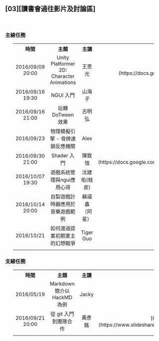 ## [03][讀書會過往影片及討論區]

<br>
<!--
<center><table style="width:100%; text-align:center; vertical-align:middle;">
<tr>
<td></td>
<td></td>
<td></td>
<td></td>
</tr>
</table></center>
-->

### 主線任務

<center><table style="width:90%; text-align:center; vertical-align:middle;">
<tr>
<!------------------------------------------------------>
<th style="width:16%;">時間							</th>
<th style="width:16%;">主題							</th>
<th style="width:16%;">主講							</th>
<th style="width:16%;">投影片							</th>
<th style="width:16%;">影片							</th>
<th style="width:16%;">提問交流區						</th>
<!------------------------------------------------------>
</tr>
<tr>
<!------------------------------------------------------>
<td>2016/09/09 20:00</td>
<td>Unity Platformer 2D: Character Animations</td>
<td>王思元</td>
<td>[Unity Platformer 2D](https://docs.google.com/presentation/d/1izJ8POcmN1WSrzkQgwZ32EdERUk4PnPl4fo7wDHFlLY/edit#slide=id.p)</td>
<td>[Youtube](https://youtu.be/yZ5hAKWQ7ZU)</td>
<td>[點我跳轉](https://github.com/onlinereadbook/bookunity/issues/2)</td>
<!------------------------------------------------------>
</tr>
<tr>
<!------------------------------------------------------>
<td>2016/09/16 19:30 </td>
<td>NGUI 入門</td>
<td>山海子</td>
<td></td>
<td>[Google Drive](https://drive.google.com/file/d/0B5TQWPMizi8yRXl2M0VDaVpyT3M/view)</td>
<td>[點我跳轉](https://github.com/onlinereadbook/bookunity/issues/3)</td>
<!------------------------------------------------------>
</tr>
<tr>
<!------------------------------------------------------>
<td>2016/09/16 21:00</td>
<td>玩轉 DoTween 效果</td>
<td>古明弘</td>
<td></td>
<td>[Youtube](https://youtu.be/jbYXTLcgmYQ)</td>
<td>[點我跳轉](https://github.com/onlinereadbook/bookunity/issues/4)</td>
<!------------------------------------------------------>
</tr>
<tr>
<!------------------------------------------------------>
<td>2016/09/23</td>
<td>物理模擬引擎 - 骨牌連鎖反應機關</td>
<td>Alex</td>
<td></td>
<td>[Youtube](https://youtu.be/1_ob4HVlaHQ)</td>
<td>[點我跳轉](https://github.com/onlinereadbook/bookunity/issues/6)</td>
<!------------------------------------------------------>
</tr>
<tr>
<!------------------------------------------------------>
<td>2016/09/30 21:00</td>
<td>Shader 入門</td>
<td>陳致愷</td>
<td>[Unity Shader](https://docs.google.com/presentation/d/1PG7e9a2y9YFi6wy5ljuNge_q1MYnXCe1_LZCRxwnua0/edit#slide=id.g16a6727905_0_8)</td>
<td></td>
<td>[點我跳轉](https://github.com/onlinereadbook/bookunity/issues/8)</td>
<!------------------------------------------------------>
</tr>




<tr>


<!------------------------------------------------------>
<td>2016/10/07 19:30</td>
  <td>遊戲系統管理與ngui應用心得</td>
<td>沈建佑(蛙皮)</td>
<td></td>
<td></td>
<td>[點我跳轉](https://github.com/onlinereadbook/bookunity/issues/11)</td>
<!------------------------------------------------------>
</tr>


<tr>


<!------------------------------------------------------>
<td>2016/10/14 20:00</td>
<td>自製遊戲計時器應用於音樂遊戲範例</td>
<td>蘇禧鑫 （阿星）</td>
<td></td>
<td></td>
<td>[點我跳轉](https://github.com/onlinereadbook/bookunity/issues/9)</td>
<!------------------------------------------------------>
</tr>
<tr>
<!------------------------------------------------------>
<td>2016/10/21</td>
<td>如何渡過提案初期業主的幻想戰爭</td>
<td>Tiger Guo</td>
<td></td>
<td></td>
<td>[點我跳轉](https://github.com/onlinereadbook/bookunity/issues/10)</td>
<!------------------------------------------------------>
</tr>
<tr>
<!------------------------------------------------------>
<td></td>
<td></td>
<td></td>
<td></td>
<td></td>
<td></td>
<!------------------------------------------------------>
</tr>
</table></center>

### 支線任務

<center><table style="width:90%; text-align:center; vertical-align:middle;">
<tr>
<!------------------------------------------------------>
<th style="width:16%;">時間							</th>
<th style="width:16%;">主題							</th>
<th style="width:16%;">主講							</th>
<th style="width:16%;">投影片							</th>
<th style="width:16%;">影片							</th>
<th style="width:16%;">提問交流區						</th>
<!------------------------------------------------------>
</tr>
<tr>
<!------------------------------------------------------>
<td>2016/05/19</td>
<td>Markdown 簡介以 HackMD 為例</td>
<td>Jacky</td>
<td></td>
<td>[Markdown<br>HackMD](https://youtu.be/8maKJ6CJ9no)</td>
<td></td>
<!------------------------------------------------------>
</tr>
<tr>
<!------------------------------------------------------>
<td>2016/09/21 20:00</td>
<td>從 git 入門到團隊合作</td>
<td>黃彥銘</td>
<td>[Git 入門](https://www.slideshare.net/secret/retavuvmp0Vbun)</td>
<td>[Youtube](https://youtu.be/DqYJwg6dvJo)</td>
<td>[點我跳轉](https://github.com/onlinereadbook/bookunity/issues/5)</td>
<!------------------------------------------------------>
</tr>
<tr>
<!------------------------------------------------------>
<td></td>
<td></td>
<td></td>
<td></td>
<td></td>
<td></td>
<!------------------------------------------------------>
</tr>
</table></center>
